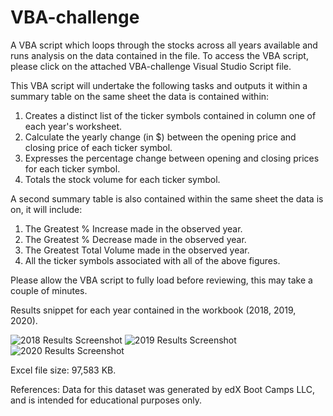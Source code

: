 # VBA-challenge
A VBA script which loops through the stocks across all years available and runs analysis on the data contained in the file.
To access the VBA script, please click on the attached VBA-challenge Visual Studio Script file. 

This VBA script will undertake the following tasks and outputs it within a summary table on the same sheet the data is contained within:
1) Creates a distinct list of the ticker symbols contained in column one of each year's worksheet. 
2) Calculate the yearly change (in $) between the opening price and closing price of each ticker symbol. 
3) Expresses the percentage change between opening and closing prices for each ticker symbol. 
4) Totals the stock volume for each ticker symbol. 

A second summary table is also contained within the same sheet the data is on, it will include:
1) The Greatest % Increase made in the observed year. 
2) The Greatest % Decrease made in the observed year. 
3) The Greatest Total Volume made in the observed year. 
4) All the ticker symbols associated with all of the above figures.

Please allow the VBA script to fully load before reviewing, this may take a couple of minutes. 

Results snippet for each year contained in the workbook (2018, 2019, 2020). 

![2018 Results Screenshot](https://user-images.githubusercontent.com/126973634/235369488-691d0b29-cd1d-48df-8b0f-9e3b8c4c4e53.PNG)
![2019 Results Screenshot](https://user-images.githubusercontent.com/126973634/235369492-a003f472-88d0-46a2-a434-d20c344a562a.PNG)
![2020 Results Screenshot](https://user-images.githubusercontent.com/126973634/235369496-b8f8097f-b6a4-44d0-b658-2a05357863c8.PNG)

Excel file size: 97,583 KB. 

References:
Data for this dataset was generated by edX Boot Camps LLC, and is intended for educational purposes only.
